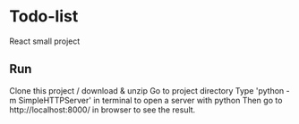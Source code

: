 # Todo-list
React small project

## Run
Clone this project / download & unzip
Go to project directory
Type 'python -m SimpleHTTPServer' in terminal to open a server with python
Then go to http://localhost:8000/ in browser to see the result.
